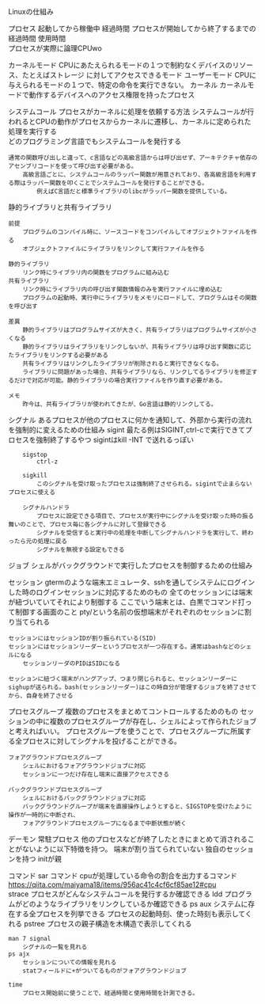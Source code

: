 Linuxの仕組み

プロセス
	起動してから稼働中
	経過時間
		プロセスが開始してから終了するまでの経過時間
	使用時間	
		プロセスが実際に論理CPUwo

カーネルモード
	CPUにあたえられるモードの１つで制約なくデバイスのリソース、たとえばストレージ	に対してアクセスできるモード
ユーザーモード
	CPUに与えられるモードの１つで、特定の命令を実行できない。
カーネル
	カーネルモードで動作するデバイスへのアクセス権限を持ったプロセス

システムコール
	プロセスがカーネルに処理を依頼する方法
	システムコールが行われるとCPUの動作がプロセスからカーネルに遷移し、カーネルに定められた処理を実行する	
	どのプログラミング言語でもシステムコールを発行する

	通常の関数呼び出しと違って、c言語などの高級言語からは呼び出せず、アーキテクチャ依存のアセンブリコードを使って呼び出す必要がある。
		高級言語ごとに、システムコールのラッパー関数が用意されており、各高級言語を利用する際はラッパー関数を叩くことでシステムコールを発行することができる。
			例えばC言語だと標準ライブラリのlibcがラッパー関数を提供している。

静的ライブラリと共有ライブラリ
	
	前提
		プログラムのコンパイル時に、ソースコードをコンパイルしてオブジェクトファイルを作る
		オブジェクトファイルにライブラリをリンクして実行ファイルを作る

	静的ライブラリ
		リンク時にライブラリ内の関数をプログラムに組み込む
	共有ライブラリ
		リンク時にライブラリ内の呼び出す関数情報のみを実行ファイルに埋め込む
		プログラムの起動時、実行中にライブラリをメモリにロードして、プログラムはその関数を呼び出す

	差異
		静的ライブラリはプログラムサイズが大きく、共有ライブラリはプログラムサイズが小さくなる
		静的ライブラリはライブラリをリンクしないが、共有ライブラリは呼び出す関数に応じたライブラリをリンクする必要がある
		共有ライブラリはリンクしたライブラリが削除されると実行できなくなる。
		ライブラリに問題があった場合、共有ライブラリなら、リンクしてるライブラリを修正するだけで対応が可能。静的ライブラリの場合実行ファイルを作り直す必要がある。

	メモ
		昨今は、共有ライブラリが使われてきたが、Go言語は静的リンクしてる。

シグナル
	あるプロセスが他のプロセスに何かを通知して、外部から実行の流れを強制的に変えるための仕組み
		sigint
			最たる例はSIGINT,ctrl-cで実行できてプロセスを強制終了するやつ
			sigintはkill -INT <pid>で送れるっぽい

		sigstop
			ctrl-z

		sigkill
			このシグナルを受け取ったプロセスは強制終了させられる。sigintで止まらないプロセスに使える
	
		シグナルハンドラ
			プロセスに設定できる項目で、プロセスが実行中にシグナルを受け取った時の振る舞いのことで、プロセス毎に各シグナルに対して登録できる
			シグナルを受信すると実行中の処理を中断してシグナルハンドラを実行して、終わったら元の処理に戻る
			シグナルを無視する設定もできる
			
ジョブ
	シェルがバックグラウンドで実行したプロセスを制御するための仕組み

セッション
	gtermのような端末エミュレータ、sshを通してシステムにログインした時のログインセッションに対応するためのもの
	全てのセッションには端末が紐づいていてそれにより制御する
		ここでいう端末とは、白黒でコマンド打って制御する画面のこと
	pty/<n>という名前の仮想端末がそれぞれのセッションに割り当てられる

	セッションにはセッションIDが割り振られている(SID)
	セッションにはセッションリーダーというプロセスが一つ存在する。通常はbashなどのシェルになる
		セッションリーダのPIDはSIDになる

	セッションに紐づく端末がハングアップ、つまり閉じられると、セッションリーダーにsighupが送られる。bash(セッションリーダー)はこの時自分が管理するジョブを終了させてから、自身を終了させる

プロセスグループ
	複数のプロセスをまとめてコントロールするためのもの
	セッションの中に複数のプロセスグループが存在し、シェルによって作られたジョブと考えればいい。
	プロセスグループを使うことで、プロセスグループに所属する全プロセスに対してシグナルを投げることができる。
	
	フォアグラウンドプロセスグループ
		シェルにおけるフォアグラウンドジョブに対応
		セッションに一つだけ存在し端末に直接アクセスできる

	バックグラウンドプロセスグループ
		シェルにおけるバックグラウンドジョブに対応
		バックグラウンドグループが端末を直接操作しようとすると、SIGSTOPを受けたように操作が一時的に中断され、
		フォアグラウンドプロセスグループになるまで中断状態が続く

デーモン
	常駐プロセス
	他のプロセスなどが終了したときにまとめて消されることがないように以下特徴を持つ。
		端末が割り当てられていない
		独自のセッションを持つ
		initが親



コマンド
	sar コマンド
		cpuが処理している命令の割合を出力するコマンド
		https://qiita.com/maiyama18/items/956ac41c4cf6cf85ae12#cpu	
	strace
		プロセスがどんなシステムコールを発行するか確認できる
	ldd
		プログラムがどのようなライブラリをリンクしているか確認できる
	ps aux
		システムに存在する全プロセスを列挙できる
			プロセスの起動時刻、使った時刻も表示してくれる
	pstree
		プロセスの親子構造を木構造で表示してくれる

	man 7 signal
		シグナルの一覧を見れる
	ps ajx
		セッションについての情報を見れる
		statフィールドに+がついてるものがフォアグラウンドジョブ

	time
		プロセス開始前に使うことで、経過時間と使用時間を計測できる。
